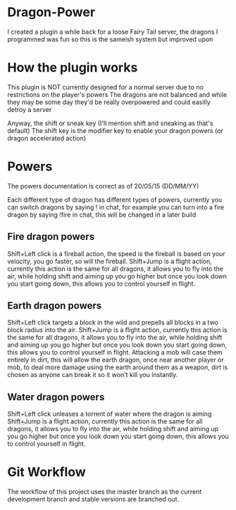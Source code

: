 # Dragon-Power
I created a plugin a while back for a loose Fairy Tail server, the dragons I programmed was fun so this is the sameish system but improved upon

# How the plugin works
This plugin is NOT currently designed for a normal server due to no restrictions on the player's powers
The dragons are not balanced and while they may be some day they'd be really overpowered and could easilly detroy a server

Anyway, the shift or sneak key (I'll mention shift and sneaking as that's default)
The shift key is the modifier key to enable your dragon powers (or dragon accelerated action)

# Powers
The powers documentation is correct as of 20/05/15 (DD/MM/YY)

Each different type of dragon has different types of powers, currently you can switch dragons by saying !<dragon type> in chat, for example you can turn into a fire dragon by saying !fire in chat, this will be changed in a later build

## Fire dragon powers
Shift+Left click is a fireball action, the speed is the fireball is based on your velocity, you go faster, so will the fireball.
Shift+Jump is a flight action, currently this action is the same for all dragons, it allows you to fly into the air, while holding shift and aiming up you go higher but once you look down you start going down, this allows you to control yourself in flight.

## Earth dragon powers
Shift+Left click targets a block in the wild and prepells all blocks in a two block radius into the air.
Shift+Jump is a flight action, currently this action is the same for all dragons, it allows you to fly into the air, while holding shift and aiming up you go higher but once you look down you start going down, this allows you to control yourself in flight.
Attacking a mob will case them entirely in dirt, this will allow the earth dragon, once near another player or mob, to deal more damage using the earth around them as a weapon, dirt is chosen as anyone can break it so it won't kill you instantly.

## Water dragon powers
Shift+Left click unleases a torrent of water where the dragon is aiming
Shift+Jump is a flight action, currently this action is the same for all dragons, it allows you to fly into the air, while holding shift and aiming up you go higher but once you look down you start going down, this allows you to control yourself in flight.

# Git Workflow
The workflow of this project uses the master branch as the current development branch and stable versions are branched out.
